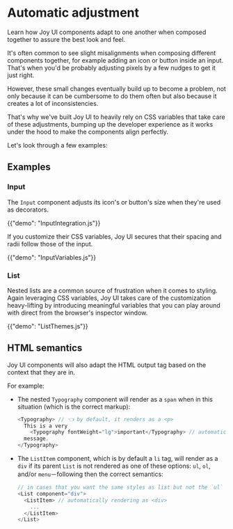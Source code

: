 # Automatic adjustment

<p class="description">Learn how Joy UI components adapt to one another when composed together to assure the best look and feel.</p>

It's often common to see slight misalignments when composing different components together, for example adding an icon or button inside an input.
That's when you'd be probably adjusting pixels by a few nudges to get it just right.

However, these small changes eventually build up to become a problem, not only because it can be cumbersome to do them often but also because it creates a lot of inconsistencies.

That's why we've built Joy UI to heavily rely on CSS variables that take care of these adjustments, bumping up the developer experience as it works under the hood to make the components align perfectly.

Let's look through a few examples:

## Examples

### Input

The `Input` component adjusts its icon's or button's size when they're used as decorators.

{{"demo": "InputIntegration.js"}}

If you customize their CSS variables, Joy UI secures that their spacing and radii follow those of the input.

{{"demo": "InputVariables.js"}}

### List

Nested lists are a common source of frustration when it comes to styling.
Again leveraging CSS variables, Joy UI takes care of the customization heavy-lifting by introducing meaningful variables that you can play around with direct from the browser's inspector window.

{{"demo": "ListThemes.js"}}

## HTML semantics

Joy UI components will also adapt the HTML output tag based on the context that they are in.

For example:

- The nested `Typography` component will render as a `span` when in this situation (which is the correct markup):

  ```js
  <Typography> // 👈 by default, it renders as a <p>
    This is a very
      <Typography fontWeight="lg">important</Typography> // automatically rendering as <span>
    message.
  </Typography>
  ```

- The `ListItem` component, which is by default a `li` tag, will render as a `div` if its parent `List` is not rendered as one of these options: `ul`, `ol`, and/or `menu`－following then the correct semantics:

  ```js
  // in cases that you want the same styles as list but not the `ul` tag.
  <List component="div">
    <ListItem> // automatically rendering as <div>
      ...
    </ListItem>
  </List>
  ```

